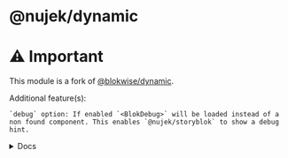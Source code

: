 # @nujek/dynamic

# ⚠️ Important
This module is a fork of [@blokwise/dynamic](https://github.com/blokwise/dynamic).

Additional feature(s):
 ```
 `debug` option: If enabled `<BlokDebug>` will be loaded instead of a non found component. This enables `@nujek/storyblok` to show a debug hint.
 ```

<details><summary>Docs</summary>

Read the official [docs](https://dynamic.blokwise.io)

## Installation

Add `@nujek/dynamic` dependency to your project:

```bash
yarn add @nujek/dynamic
```

```bash
npm install @nujek/dynamic
```

Then, add `@nujek/dynamic` to the `modules` section of `nuxt.config.js`:

```js[nuxt.config.js]
{
  modules: [
    '@nujek/dynamic'
  ],
}
```

## Props

### `component`

- **Type**: `String`

The name of the component which should be imported.
If the component was initialized with a prefix in `@nuxt/components` config, it should be loaded as such. Nevertheless it is possible to **ommit the prefix to automatically detect the right component** _(if there are no conflincting names)_.

_**Heads up**: Starting with version `v1.4.0` the prop `component` replaces the deprecated prop `name`.
Passing the component name by using `name` still works through `$attrs.name` internally.
However, this workaround will be removed in the next major version (`v.2.0.0+`)._

### `hydration`

- **Type**: `String`
- **Default**: `'WhenIdle'`
- _Options_: `'WhenIdle'`, `'WhenVisible'`, `'OnInteraction'`, `'Never'`

The hydration prop controls **when / how the component will be hydrated**. The hydration is implemented with `vue-lazy-hydration` thanks to [Markus Oberlehner](https://github.com/maoberlehner/vue-lazy-hydration).

### `componentRef`

- **Type**: `String` or `Number`
- **Default**: `null`

The componentRef prop adds a reference to the child component.

## Usage

### Use dynamic component

The dynamic component will be loaded as `NuxtDynamic`. The component will be loaded wheter you pass the name prefix or not. So in the following case it could load a component called `Logo` without prefix or a component called `nujekLogo` which is prefixed with `nujek` according to `@nuxt/components` configuration of your project / third party libraries.

```vue
<template>
  <NuxtDynamic component="Logo" />
</template>
```

### Load the component lazily

The dynamic component can be loaded lazily as `LazyNuxtDynamic`.

```vue
<template>
  <LazyNuxtDynamic component="Logo" />
</template>
```

</details>